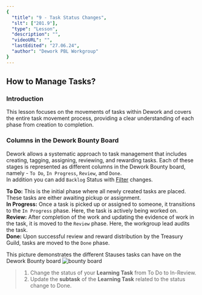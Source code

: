 ```yaml
---
{
  "title": "9 - Task Status Changes",
  "slt": ["201.9"],
  "type": "Lesson",
  "description": "",
  "videoURL": "",
  "lastEdited": "27.06.24",
  "author": "Dework PBL Workgroup"
}
---
```


## How to Manage Tasks?
### Introduction

This lesson focuses on the movements of tasks within Dework and covers the entire task movement process, providing a clear understanding of each phase from creation to completion.

### Columns in the Dework Bounty Board

Dework allows a systematic approach to task management that includes creating, tagging, assigning, reviewing, and rewarding tasks. Each of these stages is represented as different columns in the Dework Bounty board, namely - `To Do`, `In Progress`, `Review`, and `Done`.  
In addition you can add `Backlog` Status with [Filter](/course/module/201/2012) changes.

**To Do:** This is the initial phase where all newly created tasks are placed. These tasks are either awaiting pickup or assignment.  
**In Progress:** Once a task is picked up or assigned to someone, it transitions to the `In Progress` phase. Here, the task is actively being worked on.  
**Review:** After completion of the work and updating the evidence of work in the task, it is moved to the `Review` phase. Here, the workgroup lead audits the task.  
**Done:** Upon successful review and reward distribution by the Treasury Guild, tasks are moved to the `Done` phase.

This picture demonstrates the different Stauses tasks can have on the Dework Bounty board
![bounty board](/Dework_PBL_Pictures/Module_201/Bounty_Board.png)

> 1. Change the status of your **Learning Task** from To Do to In-Review.
> 2. Update the **subtask** of the **Learning Task** related to the status change to Done.